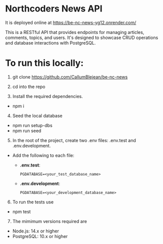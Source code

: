 # Northcoders News API
It is deployed online at https://be-nc-news-yg12.onrender.com/

This is a RESTful API that provides endpoints for managing articles, comments, topics, and users. It's designed to showcase CRUD operations and database interactions with PostgreSQL.

# To run this locally:

1. git clone https://github.com/CallumBlejean/be-nc-news

2. cd into the repo

3. Install the required dependencies.
 - npm i

4. Seed the local database
 - npm run setup-dbs
 - npm run seed

5. In the root of the project, create two .env files: .env.test and .env.development.
- Add the following to each file:

   - **.env.test**:
     ```
     PGDATABASE=<your_test_database_name>
     ```

   - **.env.development**:
     ```
     PGDATABASE=<your_development_database_name>
     ```
6. To run the tests use
 - npm test

7. The mimimum versions required are
 - Node.js: 14.x or higher
 - PostgreSQL: 10.x or higher